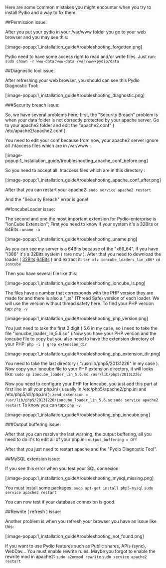 Here are some common mistakes you might encounter when you try to install Pydio and a way to fix them.

##Permission issue:

After you put your pydio in your /var/www folder you go to your web browser and you may see this:

[:image-popup:1_installation_guide/troubleshooting_forgotten.png]

Pydio need to have some access right to read and/or write files. Just run:
`sudo chown -r www-data:www-data /var/www/pydio/data`

##Diagnostic tool issue:

After refreshing your web browser, you should can see this Pydio Diagnostic Tool:

[:image-popup:1_installation_guide/troubleshooting_diagnostic.png]

###Security breach issue:

So, we have several problems here; first, the "Security Breach" problem is when your data folder is not correctly protected by your apache server. Go to your apache2 folder and edit the "apache2.conf" ( /etc/apache2/apache2.conf ).

You need to edit your conf because from now, your apache2 server ignore all .htaccess files which are in /var/www :

[:image-popup:1_installation_guide/troubleshooting_apache_conf_before.png]

So you need to accept all .htaccess files which are in this directory :

[:image-popup:1_installation_guide/troubleshooting_apache_conf_after.png]

After that you can restart your apache2:
`sudo service apache2 restart`

And the "Security Breach" error is gone!

##IoncubeLoader issue:

The second and one the most important extension for Pydio-enterprise is "IonCube Extension"; First you need to know if your system it's a 32Bits or 64Bits :
`uname -a`

[:image-popup:1_installation_guide/troubleshooting_uname.png]

As you can see my server is a 64Bits because of the "x86_64", if you have "i386" it's a 32Bits system ( rare now ). After that you need to download the loader ( [32Bits](http://downloads3.ioncube.com/loader_downloads/ioncube_loaders_lin_x86.tar.gz) [64Bits](http://downloads3.ioncube.com/loader_downloads/ioncube_loaders_lin_x86-64.tar.gz) ) and extract it:
`tar xfz ioncube_loaders_lin_x86*`
`cd ioncube`

Then you have several file like this:

[:image-popup:1_installation_guide/troubleshooting_ioncube_ls.png]

The files have a number that corresponds with the PHP version they are made for and there is also a "_ts" (Thread Safe) version of each loader. We will use the version without thread safety here. To find your PHP version tap:
`php -v`

[:image-popup:1_installation_guide/troubleshooting_php_version.png]

You just need to take the first 2 digit ( 5.6 in my case, so i need to take the file "ionucbe_loader_lin_5.6.so" ).Now you have your PHP version and the ioncube file to copy but you also need to have the extension directory of your PHP:
`php -i | grep extension_dir`

[:image-popup:1_installation_guide/troubleshooting_php_extension_dir.png]

You need to take the last directory ( "/usr/lib/php5/20131226" in my case ). Now copy your ioncube file to your PHP extension directory, it will looks like:
`sudo cp ioncube_loader_lin_5.6.so /usr/lib/php5/20131226/`

Now you need to configure your PHP for Ioncube, you just add this part at first line in all your php.ini ( usually in /etc/php5/apache2/php.ini and /etc/php5/cli/php.ini ):
`zend_extension = /usr/lib/php5/20131226/ioncube_loader_lin_5.6.so`
`sudo service apache2 restart`
 To know you can tap:
 `php -v`
 
[:image-popup:1_installation_guide/troubleshooting_php_ioncube.png]

###Output buffering issue:

After that you can resolve the last warning, the output buffering, all you need to do it's to edit all of your php.ini:
`output_buffering = Off`

After that you just need to restart apache and the "Pydio Diagnostic Tool".

##MySQL extension issue:

If you see this error when you test your SQL connexion:

[:image-popup:1_installation_guide/troubleshooting_mysql_missing.png]

You must install some packages:
`sudo apt-get install php5-mysql`
`sudo service apache2 restart`

You can now test if your database connexion is good.

##Rewrite ( refresh ) issue:

Another problem is when you refresh your browser you have an issue like this:

[:image-popup:1_installation_guide/troubleshooting_not_found.png]

If you want to use Pydio features such as Public shares, APIs (sync), WebDav... You must enable rewrite rules.
Maybe you forgot to enable the rewrite mod in apache2:
`sudo a2enmod rewrite`
`sudo service apache2 restart`